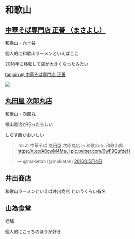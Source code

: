 # 和歌山

## [中華そば専門店 正善 （まさよし）](http://tabelog.com/wakayama/A3001/A300101/30000174/)

和歌山 - 六十谷

個人的に和歌山ラーメンといえばここ

2018年に移転して店が大きくなったみたい

[tanjoin @ 中華そば専門店 正善](https://ja.foursquare.com/makietan/checkin/57297619498e12c9ab969441)

![](https://irs3.4sqi.net/img/general/width960/12296294_SyYfrJ3JzP9MdVbUEKydU_l2FNB41R9ihQoHp-_TxDc.jpg)

## [丸田屋 次郎丸店](http://tabelog.com/wakayama/A3001/A300101/30000631/)

和歌山 - 次郎丸

福山雅治が行ったらしい

しらす飯がおいしい

<blockquote class="twitter-tweet" data-lang="ja"><p lang="ja" dir="ltr">I&#39;m at 中華そば 丸田屋 次郎丸店 in 和歌山市, 和歌山県 <a href="https://t.co/A0cwM4MeJi">https://t.co/A0cwM4MeJi</a> <a href="https://t.co/0wF9QufdeH">pic.twitter.com/0wF9QufdeH</a></p>&mdash; @makietan (@makietan) <a href="https://twitter.com/makietan/status/727722941065117696">2016年5月4日</a></blockquote>

## 井出商店

和歌山ラーメンといえば井出商店
というくらい有名

## 山為食堂

老舗

個人的にこっちのほうが好き
